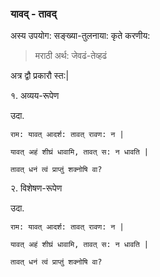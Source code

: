 
### यावद् - तावद्

अस्य उपयोग: सङ्ख्या-तुलनाया: कृते करणीय:

> मराठी अर्थ: जेवढं-तेव्हढं

अत्र द्वौ प्रकारौ स्त:|

१. अव्यय-रूपेण

उदा.

```
राम: यावत् आदर्श: तावत् रावण: न |

यावत् अहं शीघ्रं धावामि, तावत् स: न धावति |

तावत् धनं त्वं प्राप्तुं शक्नोषि वा?

```


२. विशेषण-रूपेण

उदा.

```
राम: यावत् आदर्श: तावत् रावण: न |

यावत् अहं शीघ्रं धावामि, तावत् स: न धावति |

तावत् धनं त्वं प्राप्तुं शक्नोषि वा?

```
